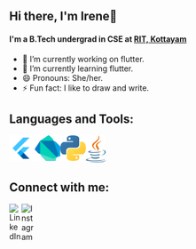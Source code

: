 ## Hi there, I'm Irene👋

#### I'm a B.Tech undergrad in CSE at [RIT, Kottayam](http://www.rit.ac.in/)

- 🔭 I’m currently working on flutter.
- 🌱 I’m currently learning flutter.
- 😄 Pronouns: She/her.
- ⚡ Fun fact: I like to draw and write.

## Languages and Tools:

[<img align="left" alt="Dart" width="46px" src="https://github.com/irenekurien/irenekurien/blob/main/res/flutter.png" />][flutter]
[<img align="left" alt="Dart" width="46px" src="https://github.com/irenekurien/irenekurien/blob/main/res/dart.png" />][dart]
[<img align="left" alt="Dart" width="46px" src="https://github.com/irenekurien/irenekurien/blob/main/res/python.png" />][python]
[<img align="left" alt="Dart" width="36px" src="https://github.com/irenekurien/irenekurien/blob/main/res/java.png" />][java]

<br/>
<br/>
<br/>

## Connect with me:

[<img align="left" alt="LinkedIn" width="22px" src="https://cdn.jsdelivr.net/npm/simple-icons@v3/icons/linkedin.svg" />][linkedin]
[<img align="left" alt="Instagram" width="22px" src="https://cdn.jsdelivr.net/npm/simple-icons@v3/icons/instagram.svg" />][instagram]

<br/>

[dart]: https://raw.githubusercontent.com/irenekurien/irenekurien/main/res/dart.png 
[python]: https://raw.githubusercontent.com/irenekurien/irenekurien/main/res/python.png 
[java]: https://raw.githubusercontent.com/irenekurien/irenekurien/main/res/java.png 
[flutter]: https://raw.githubusercontent.com/irenekurien/irenekurien/main/res/flutter.png 

[instagram]: https://www.instagram.com/ir_e.n.e/
[linkedin]: https://www.linkedin.com/in/ireneanna/
